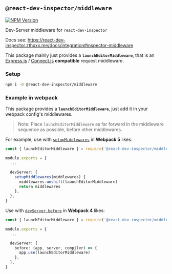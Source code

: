 ## `@react-dev-inspector/middleware`

<a href="https://www.npmjs.com/package/@react-dev-inspector/middleware" target="_blank" rel="noopener noreferrer"><img src="https://badgen.net/npm/v/@react-dev-inspector/middleware" alt="NPM Version" /></a>

Dev-Server middleware for `react-dev-inspector`

Docs see: https://react-dev-inspector.zthxxx.me/docs/integration#inspector-middleware

This package mainly just provides a **`launchEditorMiddleware`**,
that is an [Express.js](https://github.com/expressjs/express) / [Connect.js](https://github.com/senchalabs/connect) **compatible** request middleware.


### Setup

```bash
npm i -D @react-dev-inspector/middleware
```

### Example in webpack

This package provides a **`launchEditorMiddleware`**,
just add it in your webpack config's middlewares.

> Note: Place `launchEditorMiddleware` as far forward in the middleware sequence as possible, before other middlewares.

For example, use with [`setupMiddlewares`](https://webpack.js.org/configuration/dev-server/#devserversetupmiddlewares) in **Webpack 5** likes:

```ts
const { launchEditorMiddleware } = require('@react-dev-inspector/middleware')

module.exports = {
  ...

  devServer: {
    setupMiddlewares(middlewares) {
      middlewares.unshift(launchEditorMiddleware)
      return middlewares
    },
  },
}
```

Use with [`devServer.before`](https://v4.webpack.js.org/configuration/dev-server/#devserverbefore) in **Webpack 4** likes:

```ts
const { launchEditorMiddleware } = require('@react-dev-inspector/middleware')

module.exports = {
  ...

  devServer: {
    before: (app, server, compiler) => {
      app.use(launchEditorMiddleware)
    },
  },
}
```
